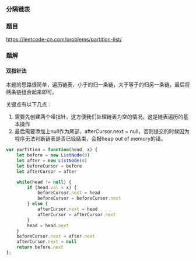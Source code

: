 ### 分隔链表

### 题目

https://leetcode-cn.com/problems/partition-list/

### 题解

#### 双指针法

本题的思路很简单，遍历链表，小于的归一条链，大于等于的归另一条链，最后将两条链组合起来即可。

关键点有以下几点：

1. 需要先创建两个哑指针，这方便我们处理链表为空的情况。这是链表遍历的基本操作
2. 最后需要添加上null作为尾部，afterCursor.next = null，否则提交的时候因为程序无法判断链表是否已经结束，会报heap out of memory的错。

```js
var partition = function(head, x) {
    let before = new ListNode(0)
    let after = new ListNode(0)
    let beforeCursor = before
    let afterCursor = after

    while(head != null) {
        if (head.val < x) {
            beforeCursor.next = head
            beforeCursor = beforeCursor.next
        } else {
            afterCursor.next = head
            afterCursor = afterCursor.next
        }
        head = head.next
    }
    beforeCursor.next = after.next
    afterCursor.next = null
    return before.next
};
```